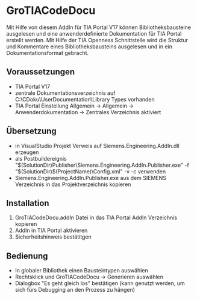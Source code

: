 ﻿# GroTIACodeDocu

Mit Hilfe von diesem AddIn für TIA Portal V17 können Bibliotheksbausteine ausgelesen und eine anwenderdefinierte Dokumentation für TIA Portal erstellt werden. Mit Hilfe der TIA Openness Schnittstelle wird die Struktur und Kommentare eines Bibliotheksbausteins ausgelesen und in ein Dokumentationsformat gebracht.

## Voraussetzungen
* TIA Portal V17
* zentrale Dokumentationsverzeichnis auf C:\CDoku\UserDocumentation\Library Types vorhanden
* TIA Portal Einstellung Allgemein -> Allgemein -> Anwenderdokumentation -> Zentrales Verzeichnis aktiviert

## Übersetzung
* in VisualStudio Projekt Verweis auf Siemens.Engineering.AddIn.dll erzeugen
* als Postbuildereignis "$(SolutionDir)Publisher\Siemens.Engineering.AddIn.Publisher.exe" -f "$(SolutionDir)$(ProjectName)\Config.xml" -v -c verwenden
* Siemens.Engineering.AddIn.Publisher.exe aus dem SIEMENS Verzeichnis in das Projektverzeichnis kopieren

## Installation
1. GroTIACodeDocu.addIn Datei in das TIA Portal AddIn Verzeichnis kopieren
2. AddIn in TIA Portal aktivieren
3. Sicherheitshinweis bestätitgen

## Bedienung
* In globaler Bibliothek einen Bausteintypen auswählen
* Rechtsklick und GroTIACodeDocu -> Generieren auswählen
* Dialogbox "Es geht gleich los" bestätigen (kann genutzt werden, um sich fürs Debugging an den Prozess zu hängen)
